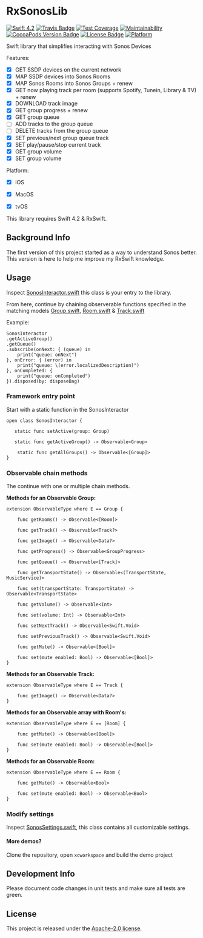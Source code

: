 # RxSonosLib
[![Swift 4.2](https://img.shields.io/badge/swift-4.2-orange.svg?style=flat)](https://swift.org)
[![Travis Badge](https://api.travis-ci.org/stefanrenne/RxSonosLib.svg?branch=master)](https://travis-ci.org/stefanrenne/RxSonosLib)
[![Test Coverage](https://api.codeclimate.com/v1/badges/445e34c7de447fb011ec/test_coverage)](https://codeclimate.com/github/stefanrenne/RxSonosLib/test_coverage)
[![Maintainability](https://api.codeclimate.com/v1/badges/445e34c7de447fb011ec/maintainability)](https://codeclimate.com/github/stefanrenne/RxSonosLib/maintainability)
[![CocoaPods Version Badge](https://img.shields.io/cocoapods/v/RxSonosLib.svg)](https://cocoapods.org/pods/RxSonosLib)
[![License Badge](https://img.shields.io/cocoapods/l/RxSonosLib.svg)](LICENSE)
[![Platform](https://img.shields.io/cocoapods/p/RxSonosLib.svg?style=flat)](http://cocoapods.org/pods/RxSonosLib)


Swift library that simplifies interacting with Sonos Devices

Features:

- [x] GET SSDP devices on the current network
- [x] MAP SSDP devices into Sonos Rooms
- [x] MAP Sonos Rooms into Sonos Groups + renew
- [x] GET now playing track per room (supports Spotify, Tunein, Library & TV) + renew
- [x] DOWNLOAD track image
- [x] GET group progress + renew
- [x] GET group queue
- [ ] ADD tracks to the group queue
- [ ] DELETE tracks from the group queue
- [x] SET previous/next group queue track
- [x] SET play/pause/stop current track
- [x] GET group volume
- [x] SET group volume

Platform:

- [x] iOS
- [x] MacOS
- [x] tvOS


This library requires Swift 4.2 & RxSwift.

## Background Info
The first version of this project started as a way to understand Sonos better. This version is here to help me improve my RxSwift knowledge.

## Usage

Inspect [SonosInteractor.swift](RxSonosLib/Framework/Domain/Interactors/SonosInteractor.swift) this class is your entry to the library.

From here, continue by chaining observerable functions specified in the matching models [Group.swift](RxSonosLib/Framework/Domain/Modal/Group.swift), [Room.swift](RxSonosLib/Framework/Domain/Modal/Room.swift) & [Track.swift](RxSonosLib/Framework/Domain/Modal/Track.swift)

Example:

```
SonosInteractor
.getActiveGroup()
.getQueue()
.subscribe(onNext: { (queue) in
	print("queue: onNext")
}, onError: { (error) in
	print("queue: \(error.localizedDescription)")
}, onCompleted: {
	print("queue: onCompleted")
}).disposed(by: disposeBag)
```

### Framework entry point

Start with a static function in the SonosInteractor

```
open class SonosInteractor {

   static func setActive(group: Group)

   static func getActiveGroup() -> Observable<Group>

	static func getAllGroups() -> Observable<[Group]>
}
```

### Observable chain methods

The continue with one or multiple chain methods.

**Methods for an Observable Group:**

```
extension ObservableType where E == Group {

    func getRooms() -> Observable<[Room]>

    func getTrack() -> Observable<Track?>

    func getImage() -> Observable<Data?>

    func getProgress() -> Observable<GroupProgress>

    func getQueue() -> Observable<[Track]>

    func getTransportState() -> Observable<(TransportState, MusicService)>

    func set(transportState: TransportState) -> Observable<TransportState>

    func getVolume() -> Observable<Int>

    func set(volume: Int) -> Observable<Int>

    func setNextTrack() -> Observable<Swift.Void>

    func setPreviousTrack() -> Observable<Swift.Void>

    func getMute() -> Observable<[Bool]>

    func set(mute enabled: Bool) -> Observable<[Bool]>
}
```

**Methods for an Observable Track:**

```
extension ObservableType where E == Track {

    func getImage() -> Observable<Data?>
}
```

**Methods for an Observable array with Room's:**

```
extension ObservableType where E == [Room] {

    func getMute() -> Observable<[Bool]>

    func set(mute enabled: Bool) -> Observable<[Bool]>
}

```

**Methods for an Observable Room:**

```
extension ObservableType where E == Room {

    func getMute() -> Observable<Bool>

    func set(mute enabled: Bool) -> Observable<Bool>
}
```


### Modify settings
    
Inspect [SonosSettings.swift](RxSonosLib/Framework/Common/SonosSettings.swift), this class contains all customizable settings.
    
#### More demos?

Clone the repository, open `xcworkspace` and build the demo project

## Development Info
Please document code changes in unit tests and make sure all tests are green.

## License
This project is released under the [Apache-2.0 license](LICENSE.txt).
